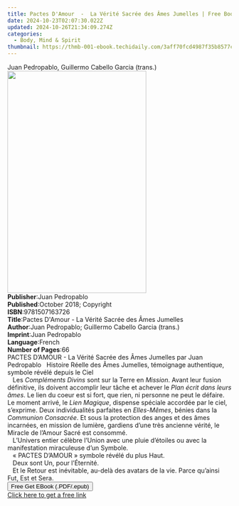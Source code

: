 ```yaml
---
title: Pactes D'Amour  -  La Vérité Sacrée des Âmes Jumelles | Free Book
date: 2024-10-23T02:07:30.022Z
updated: 2024-10-26T21:34:09.274Z
categories:
  - Body, Mind & Spirit
thumbnail: https://thmb-001-ebook.techidaily.com/3aff70fcd4987f35b8577c02d687100916fb90e52dc02ad869821dd48e6459f6.jpg
---
```

<main id="book-container">
  <div class="flex flex-col">
    <div class="book-brief flex-1 py-6 px-4 sm:p-6 md:py-10 md:px-8">
      <!-- brief-->
      <div class="book-brief-main">
        Juan Pedropablo, Guillermo Cabello Garcia (trans.)
      </div>
    </div>
    <div
      class="book-meta-info flex-1 grid gap-4 col-start-1 col-end-3 row-start-1 sm:mb-6 sm:grid-cols-4 lg:gap-6 lg:col-start-2 lg:row-end-6 lg:row-span-6 lg:mb-0"
    >
      <div
        class="book-meta-info-left place-content-center mt-4 p-4 text-sm leading-6 col-start-2 col-span-2 dark:text-slate-400"
      >
        <img
          class="w-full h-500 object-cover rounded-lg sm:h-255 sm:col-span-2 lg:col-span-full"
          src="https://img-001-ebook.techidaily.com/ab5781a9feae3bde42a60bbc5ab159e3c0adf913c40c1740b8cb44dce5e783df.jpg"
          alt=""
          width="312"
          height="500"
        />
      </div>
      <div
        class="book-meta-info-right mt-2 col-start-1 row-start-2 col-span-3 self-center"
      >
        <!-- meta data  -->
        <div class="flex flex-col px-4 md:px-8">
          <div class="flex-1">
            <strong>Publisher</strong>:<span class="px-2">Juan Pedropablo</span>
          </div>
          <div class="flex-1">
            <strong>Published</strong>:<span class="px-2"
              >October 2018; Copyright</span
            >
          </div>
          <div class="flex-1">
            <strong>ISBN</strong>:<span class="px-2">9781507163726</span>
          </div>
          <div class="flex-1">
            <strong>Title</strong>:<span class="px-2"
              >Pactes D&#39;Amour - La Vérité Sacrée des Âmes Jumelles</span
            >
          </div>
          <div class="flex-1">
            <strong>Author</strong>:<span class="px-2"
              >Juan Pedropablo; Guillermo Cabello Garcia (trans.)</span
            >
          </div>
          <div class="flex-1">
            <strong>Imprint</strong>:<span class="px-2">Juan Pedropablo</span>
          </div>
          <div class="flex-1">
            <strong>Language</strong>:<span class="px-2">French</span>
          </div>
          <div class="flex-1">
            <strong>Number of Pages</strong>:<span class="px-2">66</span>
          </div>
        </div>
      </div>
    </div>
    <div class="book-description flex-1 py-6 px-4 sm:p-6 md:py-10 md:px-8">
      <div class="book-description-main">
        <div accordion-content="" id="description">
          PACTES D’AMOUR - La Vérité Sacrée des Âmes Jumelles par Juan
          Pedropablo&nbsp; &nbsp;Histoire Réelle des Âmes Jumelles, témoignage
          authentique, symbole révélé depuis le Ciel<br />&nbsp; &nbsp;Les
          <i>Compléments Divins</i> sont sur la Terre en <i>Mission</i>. Avant
          leur fusion définitive, ils doivent accomplir leur tâche et achever le
          <i>Plan écrit dans leurs âmes</i>. Le lien du coeur est si fort, que
          rien, ni personne ne peut le défaire. Le moment arrivé, le
          <i>Lien Magique</i>, dispense spéciale accordée par le ciel,
          s’exprime. Deux individualités parfaites en <i>Elles-Mêmes</i>, bénies
          dans la <i>Communion Consacrée</i>. Et sous la protection des anges et
          des âmes incarnées, en mission de lumière, gardiens d’une très
          ancienne vérité, le Miracle de l’Amour Sacré est consommé.<br />&nbsp;
          &nbsp;L’Univers entier célèbre l’Union avec une pluie d’étoiles ou
          avec la manifestation miraculeuse d’un Symbole.<br />&nbsp; &nbsp;«
          PACTES D’AMOUR » symbole révélé du plus Haut.<br />&nbsp; &nbsp;Deux
          sont Un, pour l’Éternité.<br />&nbsp; &nbsp;Et le Retour est
          inévitable, au-delà des avatars de la vie. Parce qu’ainsi Fut, Est et
          Sera.<br />
        </div>
        <div class="accordion-fader"></div>
      </div>
    </div>
    <div class="book-excerpts flex-1 py-6 px-4 sm:p-6 md:py-10 md:px-8"></div>
    <div
      class="book-about-author flex-1 py-6 px-4 sm:p-6 md:py-10 md:px-8"
    ></div>
    <div class="book-free-get flex-1 py-6 px-4 sm:p-6 md:py-10 md:px-8">
      <button
        id="btn-free-get"
        class="bg-blue-500 hover:bg-blue-700 text-white font-bold py-2 px-4 rounded"
      >
        Free Get EBook (.PDF/.epub)
      </button>
      <div id="countdown-display" class="px-2 text-lg mt-2"></div>
      <a
        id="free-link"
        class="hidden bg-blue-500 hover:bg-blue-700 text-white font-bold py-2 px-4 rounded"
        href="https://www.ebooks.com/en-us/book/95834602/pactes-d-amour-la-v-rit-sacr-e-des-mes-jumelles/juan-pedropablo/"
        target="_blank"
        >Click here to get a free link</a
      >
    </div>
    <script>
      let countdownTime = 0;
      let countdownInterval = null;
      document
        .getElementById('btn-free-get')
        .addEventListener('click', startCountdown);
      function startCountdown() {
        countdownTime = new Date().getTime() + 60000 * 3;
        countdownInterval = setInterval(updateCountdown, 1000);
        document.getElementById('btn-free-get').disabled = true;
        document
          .getElementById('btn-free-get')
          .classList.add('bg-gray-500', 'cursor-not-allowed');
      }
      function updateCountdown() {
        let currentTime = new Date().getTime();
        let timeLeft = countdownTime - currentTime;
        let secondsLeft = Math.floor(timeLeft / 1000);
        document.getElementById('countdown-display').innerHTML =
          `Remaining time: ${secondsLeft} seconds.`;
        if (secondsLeft <= 0) {
          clearInterval(countdownInterval);
          document.getElementById('btn-free-get').classList.add('hidden');
          document.getElementById('free-link').classList.remove('hidden');
          document.getElementById('countdown-display').innerHTML = '';
        }
      }
    </script>
  </div>
</main>

<ins class="adsbygoogle"
      style="display:block"
      data-ad-client="ca-pub-7571918770474297"
      data-ad-slot="8358498916"
      data-ad-format="auto"
      data-full-width-responsive="true"></ins>
    